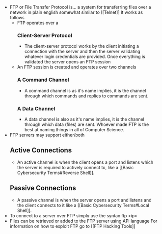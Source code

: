 - FTP or File Transfer Protocol is... a system for transferring files over a network in plain english somewhat similar to [[Telnet]]  It works as follows
	- FTP operates over a 
		### Client-Server Protocol
		- The client-server protocol works by the client initiating a connection with the server and then the server validating whatever login credentials are provided. Once everything is validated the server opens an FTP session
	- An FTP session is created and operates over two channels
		### A Command Channel
		- A command channel is as it's name implies, it is the channel through which commands and replies to commands are sent. 
		### A Data Channel
		- A data channel is also as it's name implies, it is the channel through which data (files) are sent. Whoever made FTP is the best at naming things in all of Computer Science.
- FTP servers may support either/both
	## Active Connections
	- An active channel is when the client opens a port and listens which the server is required to actively connect to, like a [[Basic Cybersecurity Terms#Reverse Shell]].
	## Passive Connections
	- A passive channel is when the server opens a port and listens and the client connects to it like a [[Basic Cybersecurity Terms#Local Shell]].
- To connect to a server over FTP simply use the syntax ftp \<ip\>
- Files can be retrieved or added to the FTP server using API language
For information on how to exploit FTP go to [[FTP Hacking Tools]]
